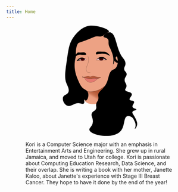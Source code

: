 ```yaml
---
title: Home
---
```


<div style="display: flex;  justify-content:center; flex-wrap: wrap;">
<svg width="200px"  xmlns="http://www.w3.org/2000/svg" xmlns:xlink="http://www.w3.org/1999/xlink" viewBox="0 0 698.34 1034.54"><defs><style>.cls-1{fill:url(#linear-gradient);}.cls-2,.cls-3{fill:#eda284;}.Graphic-Style-3,.Graphic-Style-4,.cls-2,.cls-4,.cls-5,.cls-6,.cls-7,.cls-8{stroke:#000;stroke-miterlimit:10;}.cls-5,.cls-8{fill:none;}.cls-5{stroke-width:10px;}.Graphic-Style-4{fill:url(#linear-gradient-2);}.cls-6{fill:#e47970;}.cls-7{fill:#b85b3b;}.Graphic-Style-3{fill:url(#linear-gradient-4);}</style><linearGradient id="linear-gradient" x1="473.9" y1="792.86" x2="585.9" y2="598.87" gradientUnits="userSpaceOnUse"><stop offset="0" stop-color="#eda284"/><stop offset="0.25" stop-color="#eca082"/><stop offset="0.33" stop-color="#e89b7d"/><stop offset="0.37" stop-color="#da896a"/><stop offset="0.42" stop-color="#cb7554"/><stop offset="0.49" stop-color="#bf6543"/><stop offset="0.57" stop-color="#b65a38"/><stop offset="0.68" stop-color="#b15431"/><stop offset="1" stop-color="#b0522f"/></linearGradient><linearGradient id="linear-gradient-2" x1="564.9" y1="372.83" x2="564.9" y2="350.1" gradientUnits="userSpaceOnUse"><stop offset="0" stop-color="#ffd4db"/><stop offset="0.2" stop-color="#fcd2d9"/><stop offset="0.34" stop-color="#f3cad1"/><stop offset="0.45" stop-color="#e4bec4"/><stop offset="0.56" stop-color="#cfacb2"/><stop offset="0.65" stop-color="#b4959a"/><stop offset="0.74" stop-color="#92797d"/><stop offset="0.83" stop-color="#6a585b"/><stop offset="0.91" stop-color="#3b3133"/><stop offset="0.99" stop-color="#080707"/><stop offset="1"/></linearGradient><linearGradient id="linear-gradient-4" x1="393.61" y1="374.63" x2="393.61" y2="353.27" gradientUnits="userSpaceOnUse"><stop offset="0" stop-color="#6e0000"/><stop offset="1" stop-color="#1b0002"/></linearGradient></defs><title>kori</title><g id="neck"><path class="cls-1" d="M424.29,639.84c-21.77,31.57-32.49,82.88-9.38,113.59,50.33,66.88,233.23-.89,231.93-22-.26-4.14-7.44-3.5-17.46-11.34-35-27.41-9-83.4-32.29-111.71C569.3,574.71,468.16,576.22,424.29,639.84Z" transform="translate(-207.07 -45.97)"/></g><g id="face"><path class="cls-2" d="M639,116.64C618.54,70.54,502.81,50.05,423,97c-58,34.09-94.67,102.36-96.87,159.71-1,26,5.36,43,0,86.4-5.52,44.71-8.74,43.93-9.16,75.93-.67,50.72,12.31,90.64,18.32,108.65,7.38,22.08,14.89,38.2,18.33,44.51,23.95,43.87,35.93,65.8,58.91,79.85,34.95,21.38,75.35,12.56,96.87,7.86,62.64-13.67,118-61.13,140.08-116.51,6-15,11-38.37,20.94-85.09,7.16-33.55,10.74-50.32,11.78-64.15.83-10.93,3.84-60.16-17-120.43-12.37-35.75-18.65-33.52-24.88-60.22C628,160.85,649.9,141.31,639,116.64Z" transform="translate(-207.07 -45.97)"/></g><g id="ear"><path class="cls-3" d="M674.93,467.47c7.4,3.86,26.28-13.33,36.65-31.42C735.72,394,720,336,709,335.25c-7.48-.53-14.7,25.25-24.87,61.53C676.05,425.47,665.64,462.63,674.93,467.47Z" transform="translate(-207.07 -45.97)"/></g><g id="hair"><path class="cls-4" d="M650.75,110.09c60.11,9.72,52.69,153.48,119.12,238.26,8.63,11,26.58,31.32,24.88,57.6C793.32,427.9,779.31,436.56,783,457c3.6,20.11,18.68,20.15,22.26,39.27,4.49,24-18,30.28-18.33,58.91-.29,28.36,21.66,36.27,17,62.84-3.14,18-14.35,21.14-11.78,31.42,5.28,21.12,54.52,15.18,61.52,36.65,6.22,19.07-27.29,40-19.63,55,6.49,12.68,33.78,3.83,40.58,17,7.37,14.3-20.18,33.47-13.09,51.06,6.46,16,35.56,15.64,35.34,23.56-.22,8.39-30.17,6.84-36.65,22.25-6.09,14.5,15.53,28,35.35,75.93,9,21.89,9.91,32.09,9.16,40.58-2.16,24.6-18.6,43-21,41.89-2.15-1,9.16-17.62,6.55-41.89-1.25-11.63-5.16-20-10.47-31.42-7.6-16.29-12.66-27.17-23.57-35.34-12.49-9.37-30.67-13.71-43.2-10.47-37.84,9.76-22,88.11-60.22,136.14C684.57,1116.31,468,1074.93,457,1024c-4.57-21.21,30.36-32.37,32.73-77.4,2-37.66-21.15-54.39-9.17-79.85,10.18-21.63,30.76-17.82,39.28-41.9,6.79-19.2-4.88-25.63,2.61-49.74,5.74-18.45,14.4-20.58,18.33-39.27,3.36-16-.52-26.15-1.31-35.35-2.76-32.15,32.74-46.54,61.53-86.4,46.65-64.58,26.92-128.49,75.93-153.16,6.53-3.29,10.2-3.16,17-7.86,28.43-19.61,32.42-62.76,28.31-90.8-1.06-7.22-3.89-26.5-10-27-12.17-1-26.19,73.63-31.27,72.64-2.79-.55,4.65-26.06.3-60.77-3.11-24.8-11-44.28-20.08-66.85-13.68-33.89-18.41-33-22.26-52.36-5.64-28.43,2.83-38.09-6.54-52.36-13.21-20.13-40.94-15.21-43.2-26.19C586.61,136.7,620.38,105.18,650.75,110.09Z" transform="translate(-207.07 -45.97)"/><path class="cls-4" d="M639.65,101.93c-.56,4.52-5.39,4-28.13,19.16-20.74,13.85-22.76,18.34-33.39,22.73-16.69,6.89-30.42,3.91-43.2,2.62-23.49-2.38-29.42,5.53-103.42,34-72.1,27.77-75.7,23.81-83.78,35.35-17.81,25.4-18.13,70-18.33,96.87,0,4.29.47,11.6-.81,21.93-2,16.11-6.81,26.21-9.66,51.38-9,79.51,19.36,144.3,28.8,166.25,18.1,42.14,29.39,68.43,57.6,87.71,14.85,10.16,26.65,13.08,34,26.19,17.23,30.56.46,80.66-15.71,82.47-6.27.7-10.53-10.72-14.4-9.17-5.86,2.36,4.44,27.33-5.23,36.66-7.35,7.09-22.2,1.28-32.73-1.31C317.08,761.45,287.6,811,249.55,797.05c-29.8-10.94-49.42-55.19-39.28-81.16,8.91-22.81,36.13-19.62,48.44-43.2,13.74-26.34-5.83-57.88-17-85.09-20.76-50.49-12.1-109.15,5.24-226.47,13.64-92.33,20.46-138.49,45.82-182C305,158.19,368.63,54.77,466.85,47c22.69-1.81,42.78,1.83,61.53,5.23C582.48,62,641.65,85.82,639.65,101.93Z" transform="translate(-207.07 -45.97)"/><path class="cls-4" d="M698.19,341c-4.73.49-12.6,25.77,0,41.89,11.58,14.8,32.79,12.14,35.35,11.78,12.54-1.76,24.46-9.43,23.56-13.09-1.16-4.79-22.71,3.68-39.27-7.85C701.57,362.43,702.66,340.55,698.19,341Z" transform="translate(-207.07 -45.97)"/></g><g id="eyelashes"><path class="cls-5" d="M531.62,363.75c10.9-.8,22.49-1.29,34.69-1.35,15.87-.08,30.75.59,44.49,1.72-1.57-1.86-18.4-21.16-44.49-18.77C546.08,347.19,534.09,360.81,531.62,363.75Z" transform="translate(-207.07 -45.97)"/><path class="cls-5" d="M414.61,362c-13.75,1.16-28,2.68-42.66,4.64q-11.83,1.59-23.18,3.41c1-1.2,19.44-23.09,44.49-18.78A42.81,42.81,0,0,1,414.61,362Z" transform="translate(-207.07 -45.97)"/></g><g id="features"><path class="Graphic-Style-4" d="M519,368.43c-1-3.66,21.31-18.59,47.13-18.33,24.93.26,45.43,14.62,44.65,17-.36,1.11-5.2-.68-14.84,0-11.09.79-13.13,3.76-22.4,5.24-10.58,1.69-11.53-1.62-31.71-2.91C525.29,368.39,519.53,370.21,519,368.43Z" transform="translate(-207.07 -45.97)"/><path class="Graphic-Style-4" d="M429.07,367.48c.7-3.56-16.15-13.64-33.54-14-23-.52-42,16.1-41,18.33.34.8,3.13-.65,9.89-.88,12.37-.42,14.23,4,25,3.79a64.09,64.09,0,0,0,19.49-3.79c3.57-1.4,6-2.87,9.6-2.32,2.95.44,5.36,2,8.14.87C427.07,369.27,428.87,368.53,429.07,367.48Z" transform="translate(-207.07 -45.97)"/><path class="cls-4" d="M520.33,314.76c-3.7-3.52-2.51-12.66,2-18,5.4-6.38,14.56-6.34,26.48-6.11,36.09.7,54.14,1.05,58.18,2.62,27.07,10.49,42.69,34.12,41.31,35.78-.77.92-6.71-4.81-20.66-10.76a132.94,132.94,0,0,0-57.89-9.89,213.07,213.07,0,0,0-27.34,4.07C527.78,315.42,523.25,317.54,520.33,314.76Z" transform="translate(-207.07 -45.97)"/><path class="cls-4" d="M426.36,316.5c2-4.72-5.27-13.69-13.67-17.45-6.78-3-13-2.1-18.33-1.46-35.09,4.26-38.19-3.32-49.16,3.5-16.91,10.5-20.15,35.09-18.33,36.07.95.51,3.67-5.13,11.93-10.77a58,58,0,0,1,10.76-5.52c13-5,25.77-1.58,49.17-.88C416,320.51,424.59,320.69,426.36,316.5Z" transform="translate(-207.07 -45.97)"/><path class="cls-6" d="M388.36,526.13c0-.1,16.06,5.86,34,10.34,7.91,2,14.24,3.07,20,4.06,12.57,2.16,18.85,3.24,26.25,3.05,11.1-.28,11.73-2.87,23.57-4.36,18.16-2.29,20.73,3.3,36.65,1.62,18.73-2,32.16-11.51,32.29-11.22s-9,3.48-19.2,9.6c-15.32,9.23-17.2,15.41-32.6,25.13-5.9,3.72-11.18,7-18.89,9.65-5,1.67-26.87,9.42-48-1.49a67.27,67.27,0,0,1-23.56-21,38.79,38.79,0,0,0-8.73-14C400.82,528.16,388.33,526.21,388.36,526.13Z" transform="translate(-207.07 -45.97)"/><path class="cls-7" d="M389.36,527.13c.16-.76,6,1,15.71.87,25.09-.23,34.34-12,48-6.11,4.07,1.77,5.7,3.88,10.48,4.36,7.6.78,12.5-3.65,17.45-6.1,17.29-8.56,30,9.63,66.33,9.6,7.51,0,14.44-.8,14.83.87.49,2.08-9.38,7.08-19.2,9.6-19.12,4.91-25.8-2.75-49.74,0-12.72,1.46-12,3.76-23.57,4.36-9.2.49-16.25-.63-35.78-5.23C416.92,535.35,389,528.78,389.36,527.13Z" transform="translate(-207.07 -45.97)"/><path class="cls-8" d="M465.29,487.11c-2.89.59-16.09,2.94-27.05-5.24-14-10.46-12.69-29.43-12.4-33.43.57-8,3-11.39,8-23.29.66-1.56,10.91-26.15,14-43.64,1.85-10.59,2.54-27-5.24-48.87" transform="translate(-207.07 -45.97)"/></g><g id="eyes"><path class="Graphic-Style-3" d="M375.11,360c-1.5,3.64.28,8.16,2.62,10.77,4.25,4.74,11.17,4.07,17.74,3.44,5.92-.56,10.95-1.05,14.26-5.19,2.37-3,4.06-8.08,2-11.64-2.61-4.59-10.07-4.25-17.45-3.91S377.48,354.21,375.11,360Z" transform="translate(-207.07 -45.97)"/><path class="Graphic-Style-3" d="M549.53,354.91c-2.68,4.29-.18,11.67,4.36,15.13,2.92,2.22,6.22,2.25,12.8,2.32,7.8.09,11.7.13,15.13-2.61,4.34-3.48,7.06-10.55,4.65-14.84s-9.22-4.14-20.94-3.78C556.26,351.41,551.58,351.62,549.53,354.91Z" transform="translate(-207.07 -45.97)"/></g></svg>
<div style="width: 400px; display: flex; justify-content: center; align-items:center;">
<p>
Kori is a Computer Science major with an emphasis in Entertainment Arts and Engineering. She grew up in rural Jamaica, and moved to Utah for college. Kori is passionate about Computing Education Research, Data Science, and their overlap. She is writing a book with her mother, Janette Kaloo, about Janette's experience with Stage III Breast Cancer. They hope to have it done by the end of the year!
</p>
</div>
</div>



